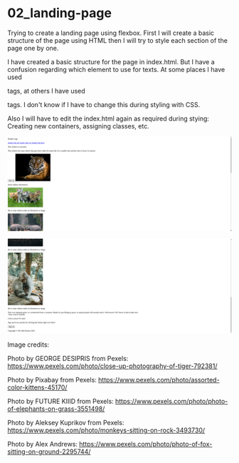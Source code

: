 # 02_landing-page

Trying to create a landing page using flexbox.
First I will create a basic structure of the page using HTML
then I will try to style each section of the page one by one.

I have created a basic structure for the page in index.html.
But I have a confusion regarding which element to use for texts. At some places I have used <p> tags, at others I have used <div> tags. I don't know if I have to change this during styling with CSS.

Also I will have to edit the index.html again as required during stying: Creating new containers, assigning classes, etc.

![image1](img/Screenshot_2025-01-27_22-10-30.png)

![image2](img/Screenshot_2025-01-27_22-11-09.png)

Image credits:

Photo by GEORGE DESIPRIS from Pexels: https://www.pexels.com/photo/close-up-photography-of-tiger-792381/

Photo by Pixabay from Pexels: https://www.pexels.com/photo/assorted-color-kittens-45170/

Photo by FUTURE KIIID from Pexels: https://www.pexels.com/photo/photo-of-elephants-on-grass-3551498/

Photo by Aleksey Kuprikov from Pexels: https://www.pexels.com/photo/monkeys-sitting-on-rock-3493730/

Photo by Alex Andrews: https://www.pexels.com/photo/photo-of-fox-sitting-on-ground-2295744/